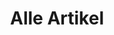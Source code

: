 ---
layout: post-index
title: Alle Artikel
tagline: Eine Liste aller Artikel
lang: de
categories:
- blog
trans: /blog/
tags: [blog]
image:
  feature: http://lh6.googleusercontent.com/fGxJIhDSLZ2f1lfUWzfkPUyrrBdkSLhNFAjKO1MRbJm9=w884-h203-no
  credit:
  creditlink: 
  caption: 
  captionlink: 
  credit:
  creditlink: 
  location: Napa Valley, USA (2005)
  locationlink:
---